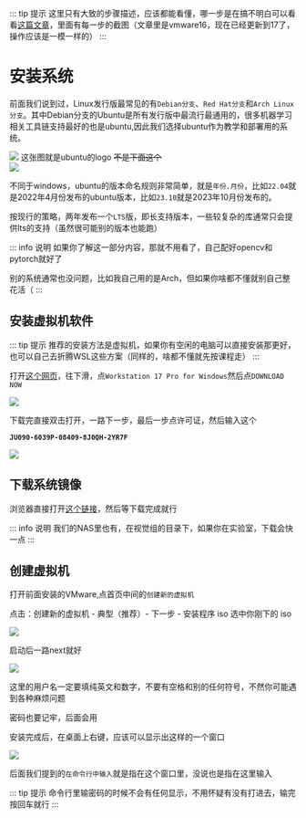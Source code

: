 ::: tip 提示
这里只有大致的步骤描述，应该都能看懂，哪一步是在搞不明白可以看看[这篇文章](https://juejin.cn/post/7122273969520001061)，里面有每一步的截图（文章里是vmware16，现在已经更新到17了，操作应该是一模一样的）
:::

# 安装系统
前面我们说到过，Linux发行版最常见的有`Debian分支`、`Red Hat分支`和`Arch Linux分支`。其中Debian分支的Ubuntu是所有发行版中最流行最通用的，很多机器学习相关工具链支持最好的也是ubuntu,因此我们选择ubuntu作为教学和部署用的系统。   

![](/ubuntu.png)
这张图就是ubuntu的logo ~~不是下面这个~~  
![](https://mirror.ghproxy.com/raw.githubusercontent.com/SAWARATSUKI/ServiceLogos/main/Ubuntu/Ubuntu.png)

不同于windows，ubuntu的版本命名规则非常简单，就是`年份.月份`，比如`22.04`就是2022年4月份发布的ubuntu版本，比如`23.10`就是2023年10月份发布的。

按现行的策略，两年发布一个`LTS`版，即长支持版本，一些较复杂的库通常只会提供lts的支持（虽然很可能别的版本也能跑）

::: info 说明
如果你了解这一部分内容，那就不用看了，自己配好opencv和pytorch就好了

别的系统通常也没问题，比如我自己用的是Arch，但如果你啥都不懂就别自己整花活（
:::

## 安装虚拟机软件
::: tip 提示
推荐的安装方法是虚拟机，如果你有空闲的电脑可以直接安装那更好，也可以自己去折腾WSL这些方案（同样的，啥都不懂就先按课程走）
:::

打开[这个网页](https://www.vmware.com/products/workstation-pro/workstation-pro-evaluation.html)，往下滑，点`Workstation 17 Pro for Windows`然后点`DOWNLOAD NOW`

![](/Screenshot_20240423_182343.png)

下载完直接双击打开，一路下一步，最后一步点许可证，然后输入这个

**`JU090-6039P-08409-8J0QH-2YR7F`**

![](/boxcndgDKfTuio3nF0QboemIPHe.png)

## 下载系统镜像
浏览器直接打开[这个链接](http://mirrors.nju.edu.cn/ubuntu-releases/22.04.4/ubuntu-22.04.4-desktop-amd64.iso)，然后等下载完成就行

::: info 说明
我们的NAS里也有，在视觉组的目录下，如果你在实验室，下载会快一点
:::

## 创建虚拟机
打开前面安装的VMware,点首页中间的`创建新的虚拟机`

点击：创建新的虚拟机 - 典型（推荐）- 下一步 - 安装程序 iso 选中你刚下的 iso

![](/boxcnGHnjgZvtcBrm0XXitFl4Jg.png)

启动后一路next就好

![](/boxcnLxZnyFN3ohE8zrTwNaCA8e.png)

这里的用户名一定要填纯英文和数字，不要有空格和别的任何符号，不然你可能遇到各种麻烦问题

密码也要记牢，后面会用

安装完成后，在桌面上右键，应该可以显示出这样的一个窗口

![](/boxcnG6z1VpAYUGMSkSwDBUxEvf.png)

后面我们提到的`在命令行中输入`就是指在这个窗口里，没说也是指在这里输入

::: tip 提示
命令行里输密码的时候不会有任何显示，不用怀疑有没有打进去，输完按回车就行
:::
